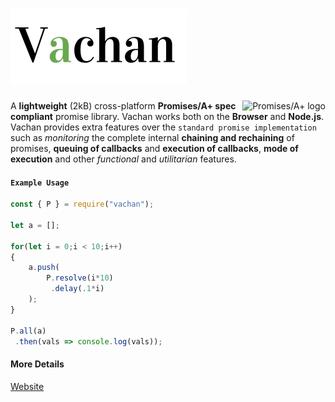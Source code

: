# <img src="vachan.png"/>
<a href="https://promisesaplus.com/">
    <img src="https://promisesaplus.com/assets/logo-small.png" alt="Promises/A+ logo"
         title="Promises/A+ 1.0 compliant" align="right" />
</a>

A **lightweight** (2kB) cross-platform **Promises/A+ spec compliant** promise library. Vachan works both on the **Browser** and **Node.js**. Vachan provides extra features over the `standard promise implementation` such as _monitoring_ the complete internal **chaining and rechaining** of promises, **queuing of callbacks** and **execution of callbacks**, **mode of execution** and other _functional_ and _utilitarian_ features. 

#### `Example Usage`
```javascript
const { P } = require("vachan");

let a = [];

for(let i = 0;i < 10;i++)
{
    a.push(
        P.resolve(i*10)
         .delay(.1*i)
    );
}

P.all(a)
 .then(vals => console.log(vals));
```
#### More Details

[Website](https://vachan.dev)
